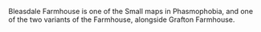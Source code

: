 Bleasdale Farmhouse is one of the Small maps in Phasmophobia, and one of the two variants of the Farmhouse, alongside Grafton Farmhouse.
